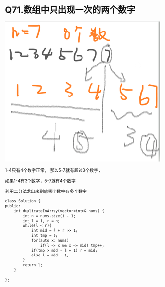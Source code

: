 # Q71.数组中只出现一次的两个数字

![1552315415453](Q71.assets/1552315415453.png)

1-4只有4个数字正常， 那么5-7就有超过3个数字，

如果1-4有3个数字，5-7就有4个数字

利用二分法求出来到底哪个数字有多个数字

```
class Solution {
public:
    int duplicateInArray(vector<int>& nums) {
        int n = nums.size() - 1;
        int l = 1, r = n;
        while(l < r){
            int mid = l + r >> 1;
            int tmp = 0;
            for(auto x: nums)
                if(l <= x && x <= mid) tmp++;
            if(tmp > mid - l + 1) r = mid;
            else l = mid + 1;
        }
        return l;
    }
    
};
```

